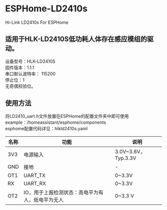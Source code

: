 # ESPHome-LD2410s
Hi-Link LD2410s For ESPHome

## 适用于HLK-LD2410S低功耗人体存在感应模组的驱动。<br>
设备型号：HLK-LD2410S<br>
固件版本：1.1.1<br>
串口默认波特率： 115200<br>
停止位：1<br>
无奇偶校验位。

## 使用方法<br>
将LD2410_uart.h文件放置在ESPHome的配置文件夹中即可使用<br>
example：/homeassistant/esphome/components<br>
esphome配置代码详见：hlkld2410s.yaml


名称 | 功能 | 说明
---- | ---- | ----
3V3 | 电源输入 | 3.0V~3.6V，Typ.3.3V 
GND | 接地 | - 
OT1 | UART_TX | 0~3.3V 
RX | UART_RX | 0~3.3V 
OT2 | IO，用于上报检测状态：高电平为有人，低电平为无人 | 0~3.3 V
